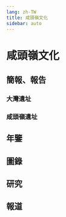 ```yaml
---
lang: zh-TW
title: 咸頭嶺文化
sidebar: auto
---
```

# 咸頭嶺文化
## 簡報、報告
### 大灣遺址
### 咸頭嶺遺址
## 年鑒
## 圖錄
## 研究
## 報道